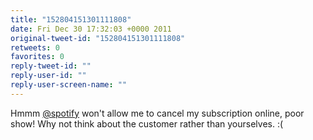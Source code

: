 ```yaml
---
title: "152804151301111808"
date: Fri Dec 30 17:32:03 +0000 2011
original-tweet-id: "152804151301111808"
retweets: 0
favorites: 0
reply-tweet-id: ""
reply-user-id: ""
reply-user-screen-name: ""
---
```

Hmmm <a href="https://twitter.com/spotify">@spotify</a> won't allow me to cancel my subscription online, poor show! Why not think about the customer rather than yourselves. :(
